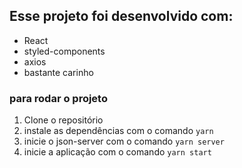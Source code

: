 ## Esse projeto foi desenvolvido com: 

 * React
 * styled-components
 * axios
 * bastante carinho


### para rodar o projeto 

1.  Clone o repositório 
2.  instale as dependências com o comando `yarn`
3.  inicie o json-server com o comando `yarn server` 
4.  inicie a aplicação com o comando `yarn start`

